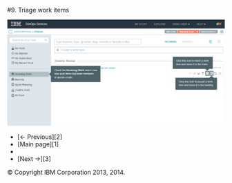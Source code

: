 #9. Triage work items

![Instructions on how to triage items to backlog or trash in Incoming Work][4]

<ul class="pager">
  <li class="previous">[&larr; Previous][2]</li>
  <li class="main">[Main page][1]<li>
  <li class="next">[Next &rarr;][3]</li>
</ul>

&copy; Copyright IBM Corporation 2013, 2014.

[1]: ./
[2]: ./page8
[3]: ./page10
[4]: ./images/page9.png
